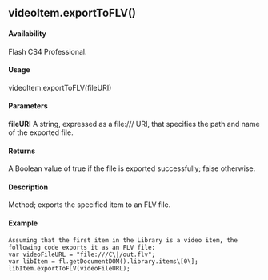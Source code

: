 ## videoItem.exportToFLV()

#### Availability

Flash CS4 Professional.

#### Usage

videoItem.exportToFLV(fileURI)

#### Parameters

**fileURI** A string, expressed as a file:/// URI, that specifies the path and name of the exported file.

#### Returns

A Boolean value of true if the file is exported successfully; false otherwise.

#### Description

Method; exports the specified item to an FLV file.

#### Example

```
Assuming that the first item in the Library is a video item, the following code exports it as an FLV file:
var videoFileURL = "file:///C\|/out.flv";
var libItem = fl.getDocumentDOM().library.items\[0\]; libItem.exportToFLV(videoFileURL);

```